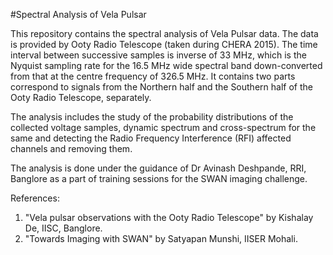 #Spectral Analysis of Vela Pulsar 

This repository contains the spectral analysis of Vela Pulsar data. The data is provided by Ooty Radio Telescope (taken during CHERA 2015). The time interval between successive samples is inverse of 33 MHz, which is the Nyquist sampling rate for the 16.5 MHz wide spectral band down-converted from that at the centre frequency of 326.5 MHz. It contains two parts correspond to signals from the Northern half and the Southern half of the Ooty Radio Telescope, separately.

The analysis includes the study of the probability distributions of the collected voltage samples, dynamic spectrum and cross-spectrum for the same and detecting the Radio Frequency Interference (RFI) affected channels and removing them. 

The analysis is done under the guidance of Dr Avinash Deshpande, RRI, Banglore as a part of training sessions for the SWAN imaging challenge.

References:
1. "Vela pulsar observations with the Ooty Radio Telescope" by Kishalay De, IISC, Banglore.
2. "Towards Imaging with SWAN" by Satyapan Munshi, IISER Mohali.
